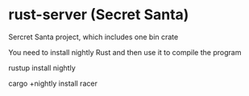 # rust-server (Secret Santa)

Sercret Santa project, which includes one bin crate

You need to install nightly Rust and then use it to compile the program

rustup install nightly

cargo +nightly install racer
